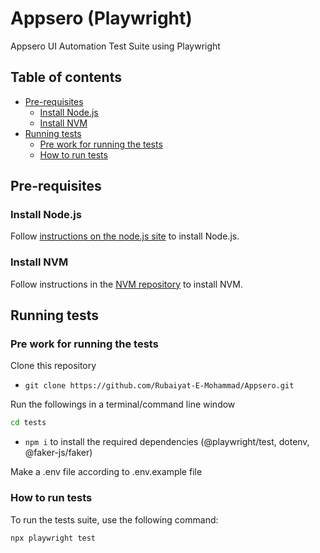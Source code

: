 # Appsero (Playwright)

Appsero UI Automation Test Suite using Playwright

## Table of contents

-   [Pre-requisites](#pre-requisites)
    -   [Install Node.js](#install-node.js)
    -   [Install NVM](#install-nvm)
-   [Running tests](#running-tests)
    -   [Pre work for running the tests](#pre-work-for-running-the-tests)
    -   [How to run tests](#how-to-run-tests)

## Pre-requisites

### Install Node.js

Follow [instructions on the node.js site](https://nodejs.org/en/download/) to install Node.js.

### Install NVM

Follow instructions in the [NVM repository](https://github.com/nvm-sh/nvm) to install NVM.

## Running tests

### Pre work for running the tests

Clone this repository

-   `git clone https://github.com/Rubaiyat-E-Mohammad/Appsero.git`

Run the followings in a terminal/command line window

```bash
cd tests
```

-   `npm i` to install the required dependencies (@playwright/test, dotenv, @faker-js/faker)

Make a .env file according to .env.example file

### How to run tests

To run the tests suite, use the following command:

```bash
npx playwright test
```
